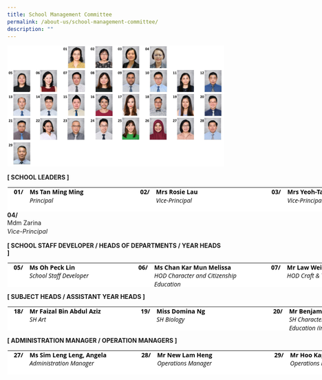 ```yaml
---
title: School Management Committee
permalink: /about-us/school-management-committee/
description: ""
---
```

![](/images/Department%20Photos/smc2023apr.jpg)


**[ SCHOOL LEADERS ]**

<table class="ive_eobj_center ives_tab_kosong" style="margin: auto; outline: 0px; padding: 0px; border-collapse: collapse; clear: both; border: 1px solid transparent; table-layout: fixed; color: rgb(0, 0, 0); font-family: &quot;Open Sans&quot;, sans-serif; font-size: 14px; font-style: normal; font-variant-ligatures: normal; font-variant-caps: normal; font-weight: 400; letter-spacing: normal; orphans: 2; text-align: left; text-transform: none; white-space: normal; widows: 2; word-spacing: 0px; -webkit-text-stroke-width: 0px; background-color: rgb(255, 255, 255); text-decoration-thickness: initial; text-decoration-style: initial; text-decoration-color: initial; width: 879.676px; height: 57px;"><tbody style="margin: 0px; outline: 0px; padding: 0px;"><tr style="margin: 0px; outline: 0px; padding: 0px;"><th style="margin: 0px; outline: 0px; padding: 0px 15px 15px 0px; vertical-align: top; text-align: right; width: 39px;">01/<br style="margin: 0px; outline: 0px; padding: 0px;"><br style="margin: 0px; outline: 0px; padding: 0px;"></th><th style="margin: 0px; outline: 0px; padding: 0px 15px 15px 0px; vertical-align: top; width: 261px;"><div style="margin: 0px; outline: 0px; padding: 0px; line-height: 19.6px; text-align: left;">Ms Tan Ming Ming</div><div style="margin: 0px; outline: 0px; padding: 0px; line-height: 19.6px; text-align: left;"><span style="margin: 0px; outline: 0px; padding: 0px; font-weight: normal;"><i style="margin: 0px; outline: 0px; padding: 0px;">Principal</i></span></div></th><th style="margin: 0px; outline: 0px; padding: 0px 15px 15px 0px; vertical-align: top; width: 37px;"><div style="margin: 0px; outline: 0px; padding: 0px; line-height: 19.6px; text-align: right;"><span style="margin: 0px; outline: 0px; padding: 0px; background-color: initial;">02/</span></div><br style="margin: 0px; outline: 0px; padding: 0px;"></th><th style="margin: 0px; outline: 0px; padding: 0px 15px 15px 0px; vertical-align: top; width: 241px;"><div style="margin: 0px; outline: 0px; padding: 0px; line-height: 19.6px; text-align: left;">Mrs Rosie Lau&nbsp;</div><div style="margin: 0px; outline: 0px; padding: 0px; line-height: 19.6px; text-align: left;"><i style="margin: 0px; outline: 0px; padding: 0px; font-weight: normal;">Vice-Principal</i></div></th><td style="margin: 0px; outline: 0px; padding: 0px 15px 15px 0px; vertical-align: top; text-align: left; width: 70px;"><div style="margin: 0px; outline: 0px; padding: 0px; line-height: 19.6px; text-align: right;"><span style="margin: 0px; outline: 0px; padding: 0px; background-color: initial;">&nbsp;</span><b style="margin: 0px; outline: 0px; padding: 0px; background-color: initial;">03/</b></div><br style="margin: 0px; outline: 0px; padding: 0px;"></td><th style="margin: 0px; outline: 0px; padding: 0px 15px 15px 0px; vertical-align: top; width: 241px;"><div style="margin: 0px; outline: 0px; padding: 0px; line-height: 19.6px; text-align: left;">Mrs Yeoh-Tan Jiing Shyuan</div><div style="margin: 0px; outline: 0px; padding: 0px; line-height: 19.6px; text-align: left;"><span style="margin: 0px; outline: 0px; padding: 0px; font-weight: normal;"><i style="margin: 0px; outline: 0px; padding: 0px;">Vice-Principal</i></span></div></th></tr></tbody></table><b style="margin: 0px; outline: 0px; padding: 0px; background-color: initial;">04/</b><br style="margin: 0px; outline: 0px; padding: 0px;"><div style="margin: 0px; outline: 0px; padding: 0px; line-height: 19.6px; text-align: left;">Mdm Zarina</div><div style="margin: 0px; outline: 0px; padding: 0px; line-height: 19.6px; text-align: left;"><span style="margin: 0px; outline: 0px; padding: 0px; font-weight: normal;"><i style="margin: 0px; outline: 0px; padding: 0px;">Vice-Principal</i></span></div>

  
**[ SCHOOL STAFF DEVELOPER / HEADS OF DEPARTMENTS / YEAR HEADS ]**

<table class="ive_eobj_center ives_tab_kosong" style="margin: auto; outline: 0px; padding: 0px; border-collapse: collapse; clear: both; border: 1px solid transparent; table-layout: fixed; color: rgb(0, 0, 0); font-family: &quot;Open Sans&quot;, sans-serif; font-size: 14px; font-style: normal; font-variant-ligatures: normal; font-variant-caps: normal; font-weight: 400; letter-spacing: normal; orphans: 2; text-align: left; text-transform: none; white-space: normal; widows: 2; word-spacing: 0px; -webkit-text-stroke-width: 0px; background-color: rgb(255, 255, 255); text-decoration-thickness: initial; text-decoration-style: initial; text-decoration-color: initial; width: 885.606px; height: 57px;"><tbody style="margin: 0px; outline: 0px; padding: 0px;"><tr style="margin: 0px; outline: 0px; padding: 0px;"><th style="margin: 0px; outline: 0px; padding: 0px 15px 15px 0px; vertical-align: top; text-align: right; width: 39px;">05/<br style="margin: 0px; outline: 0px; padding: 0px;"><br style="margin: 0px; outline: 0px; padding: 0px;"></th><th style="margin: 0px; outline: 0px; padding: 0px 15px 15px 0px; vertical-align: top; width: 261px;"><div style="margin: 0px; outline: 0px; padding: 0px; line-height: 19.6px;">Ms Oh Peck Lin</div><div style="margin: 0px; outline: 0px; padding: 0px; line-height: 19.6px;"><span style="margin: 0px; outline: 0px; padding: 0px; font-weight: 400;"><i style="margin: 0px; outline: 0px; padding: 0px;">School Staff Developer</i></span></div></th><th style="margin: 0px; outline: 0px; padding: 0px 15px 15px 0px; vertical-align: top; width: 37px;"><div style="margin: 0px; outline: 0px; padding: 0px; line-height: 19.6px; text-align: right;"><span style="margin: 0px; outline: 0px; padding: 0px; background-color: initial;">06/</span></div><br style="margin: 0px; outline: 0px; padding: 0px;"></th><th style="margin: 0px; outline: 0px; padding: 0px 15px 15px 0px; vertical-align: top; width: 241px;"><div style="margin: 0px; outline: 0px; padding: 0px; line-height: 19.6px;">Ms Chan Kar Mun&nbsp;<span style="margin: 0px; outline: 0px; padding: 0px; background-color: initial;">Melissa</span></div><div style="margin: 0px; outline: 0px; padding: 0px; line-height: 19.6px;"><span style="margin: 0px; outline: 0px; padding: 0px; font-weight: 400;"><i style="margin: 0px; outline: 0px; padding: 0px;">HOD Character and Citizenship Education</i></span></div></th><td style="margin: 0px; outline: 0px; padding: 0px 15px 15px 0px; vertical-align: top; width: 76px;"><div style="margin: 0px; outline: 0px; padding: 0px; line-height: 19.6px; text-align: right;"><span style="margin: 0px; outline: 0px; padding: 0px; background-color: initial;">&nbsp;</span><b style="margin: 0px; outline: 0px; padding: 0px; background-color: initial;">07/</b></div><br style="margin: 0px; outline: 0px; padding: 0px;"></td><th style="margin: 0px; outline: 0px; padding: 0px 15px 15px 0px; vertical-align: top; width: 241px;"><div style="margin: 0px; outline: 0px; padding: 0px; line-height: 19.6px;">Mr Law Wei Ming, Kelvin</div><div style="margin: 0px; outline: 0px; padding: 0px; line-height: 19.6px;"><span style="margin: 0px; outline: 0px; padding: 0px; font-weight: normal;"><i style="margin: 0px; outline: 0px; padding: 0px;">HOD Craft &amp; Technology</i></span></div><div style="margin: 0px; outline: 0px; padding: 0px; line-height: 19.6px;"></div></th></tr><tr style="margin: 0px; outline: 0px; padding: 0px;"><td style="margin: 0px; outline: 0px; padding: 0px 15px 15px 0px; vertical-align: top; text-align: right;"><b style="margin: 0px; outline: 0px; padding: 0px;">08/</b></td><td style="margin: 0px; outline: 0px; padding: 0px 15px 15px 0px; vertical-align: top; text-align: left;"><b style="margin: 0px; outline: 0px; padding: 0px;">Ms Chin Siang Yee, Samantha</b><br style="margin: 0px; outline: 0px; padding: 0px;"><i style="margin: 0px; outline: 0px; padding: 0px;">HOD English Language (internal)</i></td><td style="margin: 0px; outline: 0px; padding: 0px 15px 15px 0px; vertical-align: top; text-align: right;"><b style="margin: 0px; outline: 0px; padding: 0px;">09/</b></td><td style="margin: 0px; outline: 0px; padding: 0px 15px 15px 0px; vertical-align: top; text-align: left;"><b style="margin: 0px; outline: 0px; padding: 0px;">Dr Nandakumar Mayakestan</b><br style="margin: 0px; outline: 0px; padding: 0px;"><i style="margin: 0px; outline: 0px; padding: 0px;">HOD Humanities</i></td><td style="margin: 0px; outline: 0px; padding: 0px 15px 15px 0px; vertical-align: top; text-align: right;"><b style="margin: 0px; outline: 0px; padding: 0px;">10/</b></td><td style="margin: 0px; outline: 0px; padding: 0px 15px 15px 0px; vertical-align: top; text-align: left;"><b style="margin: 0px; outline: 0px; padding: 0px;">Mr Chia Yanzhong,&nbsp;</b><b style="margin: 0px; outline: 0px; padding: 0px;">Dennis&nbsp;</b><br style="margin: 0px; outline: 0px; padding: 0px;"><i style="margin: 0px; outline: 0px; padding: 0px;">HOD Educational Technology</i></td></tr><tr style="margin: 0px; outline: 0px; padding: 0px;"><td style="margin: 0px; outline: 0px; padding: 0px 15px 15px 0px; vertical-align: top; text-align: right;"><b style="margin: 0px; outline: 0px; padding: 0px;">11/</b></td><td style="margin: 0px; outline: 0px; padding: 0px 15px 15px 0px; vertical-align: top; text-align: left;"><b style="margin: 0px; outline: 0px; padding: 0px;">Ms Sharron Chiam Sze Hui</b><br style="margin: 0px; outline: 0px; padding: 0px;"><i style="margin: 0px; outline: 0px; padding: 0px;">HOD Mathematics</i></td><td style="margin: 0px; outline: 0px; padding: 0px 15px 15px 0px; vertical-align: top; text-align: right;"><b style="margin: 0px; outline: 0px; padding: 0px;">12/</b></td><td style="margin: 0px; outline: 0px; padding: 0px 15px 15px 0px; vertical-align: top; text-align: left;"><b style="margin: 0px; outline: 0px; padding: 0px;">Mr Choy Chee Ping</b><br style="margin: 0px; outline: 0px; padding: 0px;"><i style="margin: 0px; outline: 0px; padding: 0px;">HOD Mother Tongue Languages</i></td><td style="margin: 0px; outline: 0px; padding: 0px 15px 15px 0px; vertical-align: top; text-align: right;"><b style="margin: 0px; outline: 0px; padding: 0px;">13/</b></td><td style="margin: 0px; outline: 0px; padding: 0px 15px 15px 0px; vertical-align: top; text-align: left;"><b style="margin: 0px; outline: 0px; padding: 0px;">Mr Lee Kah Onn</b><br style="margin: 0px; outline: 0px; padding: 0px;"><i style="margin: 0px; outline: 0px; padding: 0px;">HOD Physical Education &amp; Co-Curricular Activities</i></td></tr><tr style="margin: 0px; outline: 0px; padding: 0px;"><td style="margin: 0px; outline: 0px; padding: 0px 15px 15px 0px; vertical-align: top; text-align: right;"><b style="margin: 0px; outline: 0px; padding: 0px;">14/</b></td><td style="margin: 0px; outline: 0px; padding: 0px 15px 15px 0px; vertical-align: top; text-align: left;"><b style="margin: 0px; outline: 0px; padding: 0px;">Mr Lim Yiu Tian</b><br style="margin: 0px; outline: 0px; padding: 0px;"><i style="margin: 0px; outline: 0px; padding: 0px;">HOD Science<br style="margin: 0px; outline: 0px; padding: 0px;"><br style="margin: 0px; outline: 0px; padding: 0px;"></i></td><td style="margin: 0px; outline: 0px; padding: 0px 15px 15px 0px; vertical-align: top; text-align: right;"><b style="margin: 0px; outline: 0px; padding: 0px;">15/</b></td><td style="margin: 0px; outline: 0px; padding: 0px 15px 15px 0px; vertical-align: top; text-align: left;"><b style="margin: 0px; outline: 0px; padding: 0px;">Mr Rayner Goh</b><br style="margin: 0px; outline: 0px; padding: 0px;"><i style="margin: 0px; outline: 0px; padding: 0px;">HOD Student Development</i></td><td style="margin: 0px; outline: 0px; padding: 0px 15px 15px 0px; vertical-align: top; text-align: right;"><b style="margin: 0px; outline: 0px; padding: 0px;">16/</b></td><td style="margin: 0px; outline: 0px; padding: 0px 15px 15px 0px; vertical-align: top; text-align: left;"><b style="margin: 0px; outline: 0px; padding: 0px;">Ms Yasmin Hussein</b><br style="margin: 0px; outline: 0px; padding: 0px;"><i style="margin: 0px; outline: 0px; padding: 0px;">Year Head (Lower Secondary)</i></td></tr><tr style="margin: 0px; outline: 0px; padding: 0px;"><td style="margin: 0px; outline: 0px; padding: 0px 15px 15px 0px; vertical-align: top; text-align: right;"><b style="margin: 0px; outline: 0px; padding: 0px;">17/</b></td><td style="margin: 0px; outline: 0px; padding: 0px 15px 15px 0px; vertical-align: top; text-align: left;"><b style="margin: 0px; outline: 0px; padding: 0px;">Ms Zhang Zhihui, Orry</b><br style="margin: 0px; outline: 0px; padding: 0px;"><i style="margin: 0px; outline: 0px; padding: 0px;">Year Head (Upper Secondary)</i></td><td style="margin: 0px; outline: 0px; padding: 0px 15px 15px 0px; vertical-align: top; text-align: right;"><b style="margin: 0px; outline: 0px; padding: 0px;">&nbsp;</b></td><td style="margin: 0px; outline: 0px; padding: 0px 15px 15px 0px; vertical-align: top; text-align: right;"><b style="margin: 0px; outline: 0px; padding: 0px;">&nbsp;</b></td><td style="margin: 0px; outline: 0px; padding: 0px 15px 15px 0px; vertical-align: top; text-align: right;"><b style="margin: 0px; outline: 0px; padding: 0px;">&nbsp;</b></td><td style="margin: 0px; outline: 0px; padding: 0px 15px 15px 0px; vertical-align: top; text-align: right;"><b style="margin: 0px; outline: 0px; padding: 0px;">&nbsp;</b></td></tr></tbody></table>

  
  
**[ SUBJECT HEADS / ASSISTANT YEAR HEADS ]**

<table class="ive_eobj_center ives_tab_kosong" style="margin: auto; outline: 0px; padding: 0px; border-collapse: collapse; clear: both; border: 1px solid transparent; table-layout: fixed; color: rgb(0, 0, 0); font-family: &quot;Open Sans&quot;, sans-serif; font-size: 14px; font-style: normal; font-variant-ligatures: normal; font-variant-caps: normal; font-weight: 400; letter-spacing: normal; orphans: 2; text-align: left; text-transform: none; white-space: normal; widows: 2; word-spacing: 0px; -webkit-text-stroke-width: 0px; background-color: rgb(255, 255, 255); text-decoration-thickness: initial; text-decoration-style: initial; text-decoration-color: initial; width: 885.606px; height: 57px;"><tbody style="margin: 0px; outline: 0px; padding: 0px;"><tr style="margin: 0px; outline: 0px; padding: 0px;"><th style="margin: 0px; outline: 0px; padding: 0px 15px 15px 0px; vertical-align: top; text-align: right; width: 39px;">18/<br style="margin: 0px; outline: 0px; padding: 0px;"></th><th style="margin: 0px; outline: 0px; padding: 0px 15px 15px 0px; vertical-align: top; width: 261px;"><div style="margin: 0px; outline: 0px; padding: 0px; line-height: 19.6px;">Mr Faizal Bin Abdul Aziz</div><div style="margin: 0px; outline: 0px; padding: 0px; line-height: 19.6px;"><span style="margin: 0px; outline: 0px; padding: 0px; font-weight: normal;"><i style="margin: 0px; outline: 0px; padding: 0px;">SH Art</i></span></div></th><th style="margin: 0px; outline: 0px; padding: 0px 15px 15px 0px; vertical-align: top; width: 37px;"><div style="margin: 0px; outline: 0px; padding: 0px; line-height: 19.6px; text-align: right;"><span style="margin: 0px; outline: 0px; padding: 0px; background-color: initial;">19/</span></div><br style="margin: 0px; outline: 0px; padding: 0px;"></th><th style="margin: 0px; outline: 0px; padding: 0px 15px 15px 0px; vertical-align: top; width: 241px;"><div style="margin: 0px; outline: 0px; padding: 0px; line-height: 19.6px;">Miss Domina Ng</div><div style="margin: 0px; outline: 0px; padding: 0px; line-height: 19.6px;"><span style="margin: 0px; outline: 0px; padding: 0px; font-weight: 400;"><i style="margin: 0px; outline: 0px; padding: 0px;">SH Biology</i></span></div></th><td style="margin: 0px; outline: 0px; padding: 0px 15px 15px 0px; vertical-align: top; width: 76px;"><div style="margin: 0px; outline: 0px; padding: 0px; line-height: 19.6px; text-align: right;"><span style="margin: 0px; outline: 0px; padding: 0px; background-color: initial;">&nbsp;<b style="margin: 0px; outline: 0px; padding: 0px;">20</b></span><b style="margin: 0px; outline: 0px; padding: 0px; background-color: initial;">/</b></div><br style="margin: 0px; outline: 0px; padding: 0px;"></td><th style="margin: 0px; outline: 0px; padding: 0px 15px 15px 0px; vertical-align: top; width: 241px;"><div style="margin: 0px; outline: 0px; padding: 0px; line-height: 19.6px;">Mr Benjamin Low Chi Arn</div><div style="margin: 0px; outline: 0px; padding: 0px; line-height: 19.6px;"><span style="margin: 0px; outline: 0px; padding: 0px; font-weight: normal;"><i style="margin: 0px; outline: 0px; padding: 0px;">SH Character &amp; Citizenship Education (internal)</i></span></div></th></tr><tr style="margin: 0px; outline: 0px; padding: 0px;"><td style="margin: 0px; outline: 0px; padding: 0px 15px 15px 0px; vertical-align: top; text-align: right;"><b style="margin: 0px; outline: 0px; padding: 0px;">21/</b></td><td style="margin: 0px; outline: 0px; padding: 0px 15px 15px 0px; vertical-align: top; text-align: left;"><b style="margin: 0px; outline: 0px; padding: 0px;">Mr Huzaini Bin Alwi</b><br style="margin: 0px; outline: 0px; padding: 0px;"><i style="margin: 0px; outline: 0px; padding: 0px;">SH Data Management</i></td><td style="margin: 0px; outline: 0px; padding: 0px 15px 15px 0px; vertical-align: top; text-align: right;"><b style="margin: 0px; outline: 0px; padding: 0px;">22/</b></td><td style="margin: 0px; outline: 0px; padding: 0px 15px 15px 0px; vertical-align: top; text-align: left;"><b style="margin: 0px; outline: 0px; padding: 0px;">Ms Tay Shi Ying</b><br style="margin: 0px; outline: 0px; padding: 0px;"><i style="margin: 0px; outline: 0px; padding: 0px;">SH English Language</i><br style="margin: 0px; outline: 0px; padding: 0px;"><br style="margin: 0px; outline: 0px; padding: 0px;"></td><td style="margin: 0px; outline: 0px; padding: 0px 15px 15px 0px; vertical-align: top; text-align: right;"><b style="margin: 0px; outline: 0px; padding: 0px;">23/</b></td><td style="margin: 0px; outline: 0px; padding: 0px 15px 15px 0px; vertical-align: top; text-align: left;"><b style="margin: 0px; outline: 0px; padding: 0px;">Mr Zubir Bin Ali</b><br style="margin: 0px; outline: 0px; padding: 0px;"><i style="margin: 0px; outline: 0px; padding: 0px;">SH Malay Language</i></td></tr><tr style="margin: 0px; outline: 0px; padding: 0px;"><td style="margin: 0px; outline: 0px; padding: 0px 15px 15px 0px; vertical-align: top; text-align: right;"><b style="margin: 0px; outline: 0px; padding: 0px;">24/</b></td><td style="margin: 0px; outline: 0px; padding: 0px 15px 15px 0px; vertical-align: top; text-align: left;"><b style="margin: 0px; outline: 0px; padding: 0px;">Mr Chua Wang Zhi</b><br style="margin: 0px; outline: 0px; padding: 0px;"><i style="margin: 0px; outline: 0px; padding: 0px;">SH Mathematics<br style="margin: 0px; outline: 0px; padding: 0px;"><br style="margin: 0px; outline: 0px; padding: 0px;"></i></td><td style="margin: 0px; outline: 0px; padding: 0px 15px 15px 0px; vertical-align: top; text-align: right;"><b style="margin: 0px; outline: 0px; padding: 0px;">25/</b></td><td style="margin: 0px; outline: 0px; padding: 0px 15px 15px 0px; vertical-align: top; text-align: left;"><b style="margin: 0px; outline: 0px; padding: 0px;">Ms Ho Liyi</b><br style="margin: 0px; outline: 0px; padding: 0px;"><i style="margin: 0px; outline: 0px; padding: 0px;">SH Science</i></td><td style="margin: 0px; outline: 0px; padding: 0px 15px 15px 0px; vertical-align: top; text-align: right;"><b style="margin: 0px; outline: 0px; padding: 0px;">26/</b></td><td style="margin: 0px; outline: 0px; padding: 0px 15px 15px 0px; vertical-align: top; text-align: left;"><b style="margin: 0px; outline: 0px; padding: 0px;">Mrs Salinah Zhu</b><br style="margin: 0px; outline: 0px; padding: 0px;"><i style="margin: 0px; outline: 0px; padding: 0px;">SH Student Management </i></td></tr></tbody></table>

  
  
**[ ADMINISTRATION MANAGER / OPERATION MANAGERS ]**


<table class="ive_eobj_center ives_tab_kosong" style="margin: auto; outline: 0px; padding: 0px; border-collapse: collapse; clear: both; border: 1px solid transparent; table-layout: fixed; color: rgb(0, 0, 0); font-family: &quot;Open Sans&quot;, sans-serif; font-size: 14px; font-style: normal; font-variant-ligatures: normal; font-variant-caps: normal; font-weight: 400; letter-spacing: normal; orphans: 2; text-align: left; text-transform: none; white-space: normal; widows: 2; word-spacing: 0px; -webkit-text-stroke-width: 0px; background-color: rgb(255, 255, 255); text-decoration-thickness: initial; text-decoration-style: initial; text-decoration-color: initial; width: 885.606px; height: 57px;"><tbody style="margin: 0px; outline: 0px; padding: 0px;"><tr style="margin: 0px; outline: 0px; padding: 0px;"><th style="margin: 0px; outline: 0px; padding: 0px 15px 15px 0px; vertical-align: top; text-align: right; width: 39px;">27/<br style="margin: 0px; outline: 0px; padding: 0px;"><br style="margin: 0px; outline: 0px; padding: 0px;"></th><th style="margin: 0px; outline: 0px; padding: 0px 15px 15px 0px; vertical-align: top; width: 261px;"><div style="margin: 0px; outline: 0px; padding: 0px; line-height: 19.6px;">Ms Sim Leng Leng, Angela</div><div style="margin: 0px; outline: 0px; padding: 0px; line-height: 19.6px;"><span style="margin: 0px; outline: 0px; padding: 0px; font-weight: 400;"><i style="margin: 0px; outline: 0px; padding: 0px;">Administration Manager</i></span></div></th><th style="margin: 0px; outline: 0px; padding: 0px 15px 15px 0px; vertical-align: top; width: 37px;"><div style="margin: 0px; outline: 0px; padding: 0px; line-height: 19.6px; text-align: right;"><span style="margin: 0px; outline: 0px; padding: 0px; background-color: initial;">28/</span></div><br style="margin: 0px; outline: 0px; padding: 0px;"></th><th style="margin: 0px; outline: 0px; padding: 0px 15px 15px 0px; vertical-align: top; width: 241px;"><div style="margin: 0px; outline: 0px; padding: 0px; line-height: 19.6px;">Mr New Lam Heng</div><div style="margin: 0px; outline: 0px; padding: 0px; line-height: 19.6px;"><span style="margin: 0px; outline: 0px; padding: 0px; font-weight: 400;"><i style="margin: 0px; outline: 0px; padding: 0px;">Operations Manager</i></span></div></th><td style="margin: 0px; outline: 0px; padding: 0px 15px 15px 0px; vertical-align: top; width: 76px;"><div style="margin: 0px; outline: 0px; padding: 0px; line-height: 19.6px; text-align: right;"><span style="margin: 0px; outline: 0px; padding: 0px; background-color: initial;">&nbsp;</span><b style="margin: 0px; outline: 0px; padding: 0px; background-color: initial;">29/</b></div><br style="margin: 0px; outline: 0px; padding: 0px;"></td><th style="margin: 0px; outline: 0px; padding: 0px 15px 15px 0px; vertical-align: top; width: 241px;"><div style="margin: 0px; outline: 0px; padding: 0px; line-height: 19.6px;">Mr Hoo Kap Yoong</div><div style="margin: 0px; outline: 0px; padding: 0px; line-height: 19.6px;"><span style="margin: 0px; outline: 0px; padding: 0px; font-weight: normal;"><i style="margin: 0px; outline: 0px; padding: 0px;">Operations Manager</i></span></div></th></tr></tbody></table>